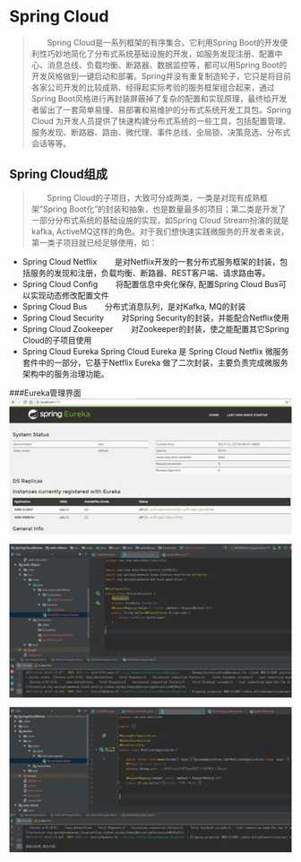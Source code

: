 # Spring Cloud 
>&nbsp;&nbsp;&nbsp;&nbsp;&nbsp;&nbsp;&nbsp;Spring Cloud是一系列框架的有序集合。它利用Spring Boot的开发便利性巧妙地简化了分布式系统基础设施的开发，如服务发现注册、配置中心、消息总线、负载均衡、断路器、数据监控等，都可以用Spring Boot的开发风格做到一键启动和部署。Spring并没有重复制造轮子，它只是将目前各家公司开发的比较成熟、经得起实际考验的服务框架组合起来，通过Spring Boot风格进行再封装屏蔽掉了复杂的配置和实现原理，最终给开发者留出了一套简单易懂、易部署和易维护的分布式系统开发工具包。Spring Cloud 为开发人员提供了快速构建分布式系统的一些工具，包括配置管理、服务发现、断路器、路由、微代理、事件总线、全局锁、决策竞选、分布式会话等等。
## Spring Cloud组成 ##
>&nbsp;&nbsp;&nbsp;&nbsp;&nbsp;&nbsp;&nbsp;Spring Cloud的子项目，大致可分成两类，一类是对现有成熟框架”Spring Boot化”的封装和抽象，也是数量最多的项目；第二类是开发了一部分分布式系统的基础设施的实现，如Spring Cloud Stream扮演的就是kafka, ActiveMQ这样的角色。对于我们想快速实践微服务的开发者来说，第一类子项目就已经足够使用，如：
>
 - Spring Cloud Netflix
　　是对Netflix开发的一套分布式服务框架的封装，包括服务的发现和注册，负载均衡、断路器、REST客户端、请求路由等。
 - Spring Cloud Config
　　将配置信息中央化保存, 配置Spring Cloud Bus可以实现动态修改配置文件
 - Spring Cloud Bus
　　分布式消息队列，是对Kafka, MQ的封装
 - Spring Cloud Security
　　对Spring Security的封装，并能配合Netflix使用
 - Spring Cloud Zookeeper
　　对Zookeeper的封装，使之能配置其它Spring Cloud的子项目使用
 - Spring Cloud Eureka
Spring Cloud Eureka 是 Spring Cloud Netflix 微服务套件中的一部分，它基于Netflix Eureka 做了二次封装，主要负责完成微服务架构中的服务治理功能。

###Eureka管理界面
![](\img\eureka.png)  

![](\img\ribbon.png)

![](\img\server.png)
